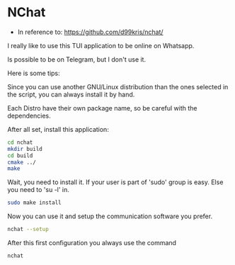 # NChat 

- In reference to: https://github.com/d99kris/nchat/

I really like to use this TUI application to be online on Whatsapp. 

Is possible to be on Telegram, but I don't use it. 

Here is some tips: 

Since you can use another GNU/Linux distribution than the ones selected in the script, you can always install it by hand. 

Each Distro have their own package name, so be careful with the dependencies. 

After all set, install this application: 

```bash 
cd nchat 
mkdir build 
cd build 
cmake ../ 
make 
``` 

Wait, you need to install it. If your user is part of 'sudo' group is easy. Else you need to 'su -l' in. 

```bash 
sudo make install 
```

Now you can use it and setup the communication software you prefer. 

```bash 
nchat --setup 
```

After this first configuration you always use the command 

```bash 
nchat 
```
